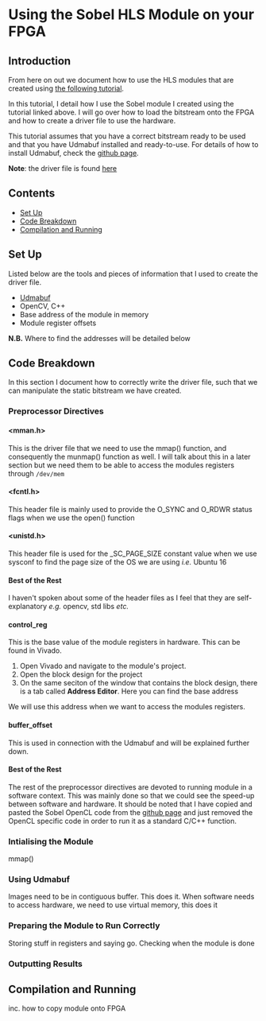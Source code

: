# Using the Sobel HLS Module on your FPGA
## Introduction
From here on out we document how to use the HLS modules that are created using
[the following tutorial](../../compilation_flow/hls/README.md).

In this tutorial, I detail how I use the Sobel module I created using the tutorial linked above. I will go over how to load the bitstream onto the FPGA and how to create a driver file to use the hardware. 

This tutorial assumes that you have a correct bitstream ready to be used and that you have Udmabuf installed and ready-to-use. For details of how to install Udmabuf, check the [github page](https://github.com/ikwzm/udmabuf).

**Note**: the driver file is found [here](./sobel_linux.cpp)

## Contents
  - [Set Up](#set-up)
  - [Code Breakdown](#code-breakdown)
  - [Compilation and Running](#compilation-and-running)

## Set Up
Listed below are the tools and pieces of information that I used to create the driver file.
  - [Udmabuf](https://github.com/ikwzm/udmabuf)
  - OpenCV, C++
  - Base address of the module in memory
  - Module register offsets
  
**N.B.** Where to find the addresses will be detailed below

## Code Breakdown
In this section I document how to correctly write the driver file, such that we can manipulate the static bitstream we have created.

### Preprocessor Directives
#### <mman.h>
This is the driver file that we need to use the mmap() function, and consequently the munmap() function as well. I will talk about this in a later section but we need them to be able to access the modules registers through `/dev/mem`

#### <fcntl.h>
This header file is mainly used to provide the O_SYNC and O_RDWR status flags when we use the open() function

#### <unistd.h>
This header file is used for the \_SC\_PAGE\_SIZE constant value when we use sysconf to find the page size of the OS we are using *i.e.* Ubuntu 16

#### Best of the Rest
I haven't spoken about some of the header files as I feel that they are self-explanatory *e.g.* opencv, std libs *etc.*

#### control_reg
This is the base value of the module registers in hardware. This can be found in Vivado. 
  1. Open Vivado and navigate to the module's project.
  2. Open the block design for the project
  3. On the same seciton of the window that contains the block design, there is a tab called **Address Editor**. Here you can find the base address

We will use this address when we want to access the modules registers. 

#### buffer_offset
This is used in connection with the Udmabuf and will be explained further down. 

#### Best of the Rest
The rest of the preprocessor directives are devoted to running module in a software context. This was mainly done so that we could see the speed-up between software and hardware. It should be noted that I have copied and pasted the Sobel OpenCL code from the [github page](https://github.com/Xilinx/SDAccel_Examples/blob/1e273f6ef01073f878a4c2b5ca4d6ad5aec7e616/vision/edge_detection/src/krnl_sobelfilter.cl) and just removed the OpenCL specific code in order to run it as a standard C/C++ function. 

### Intialising the Module
mmap()

### Using Udmabuf
Images need to be in contiguous buffer. This does it.
When software needs to access hardware, we need to use virtual memory, this does it

### Preparing the Module to Run Correctly
Storing stuff in registers and saying go.
Checking when the module is done

### Outputting Results


## Compilation and Running
inc. how to copy module onto FPGA
